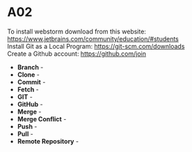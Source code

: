 # A02
To install webstorm download from this website: https://www.jetbrains.com/community/education/#students
<br>
Install Git as a Local Program: https://git-scm.com/downloads
<br>
Create a Github account: https://github.com/join
<br>
- **Branch** -
- **Clone** -
- **Commit** - 
- **Fetch** - 
- **GIT** - 
- **GitHub** -
- **Merge** - 
- **Merge Conflict** - 
- **Push** - 
- **Pull** - 
- **Remote Repository** - 
